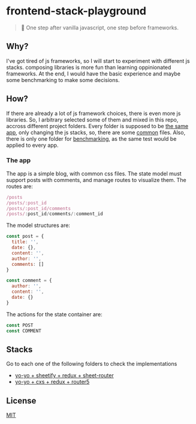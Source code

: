 # frontend-stack-playground
> :trident: One step after vanilla javascript, one step before frameworks.

## Why?

I've got tired of js frameworks, so I will start to experiment with different js stacks. 
composing libraries is more fun than learning oppinionated frameworks. At the end, I would have the basic experience and maybe some benchmarking to make some decisions.

## How?

If there are already a lot of js framework choices, there is even more js libraries.
So, I arbitrary selected some of them and mixed in this repo, accross different project folders.
Every folder is supposed to be [the same app](#the-app), only changing the js stacks, so, there are some [common](/common) files.
Also, there is only one folder for [benchmarking](/benchmark), as the same test would be applied to every app.

### The app

The app is a simple blog, with common css files. The state model must support posts with comments, and manage routes to visualize them.
The routes are:

```javascript
/posts
/posts/:post_id
/posts/:post_id/comments
/posts/:post_id/comments/:comment_id
```

The model structures are:

```javascript
const post = {
  title: '',
  date: {},
  content: '',
  author: '',
  comments: []
}

const comment = {
  author: '',
  content: '',
  date: {}
}
```

The actions for the state container are:

```javascript
const POST
const COMMENT
```

## Stacks

Go to each one of the following folders to check the implementations

- [yo-yo + sheetify + redux + sheet-router](/yoshresr)
- [yo-yo + cxs + redux + router5](/yocrer5)

## License

[MIT](/LICENSE)
